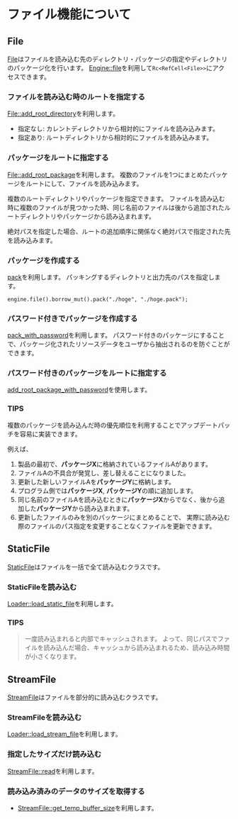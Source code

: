 # ファイル機能について

## File
[File](../../core/struct.File.html)はファイルを読み込む先のディレクトリ・パッケージの指定やディレクトリのパッケージ化を行います。
[Engine::file](../../engine/struct.Engine.html#method.file)を利用して`Rc<RefCell<File>>`にアクセスできます。

### ファイルを読み込む時のルートを指定する
[File::add_root_directory](../../core/struct.File.html#method.add_root_directory)を利用します。
- 指定なし: カレントディレクトリから相対的にファイルを読み込みます。
- 指定あり: ルートディレクトリから相対的にファイルを読み込みます。

### パッケージをルートに指定する
[File::add_root_package](../../core/struct.File.html#method.add_root_package)を利用します。
複数のファイルを1つにまとめたパッケージをルートにして、ファイルを読み込みます。

複数のルートディレクトリやパッケージを指定できます。
ファイルを読み込む時に複数のファイルが見つかった時、同じ名前のファイルは後から追加されたルートディレクトリやパッケージから読み込まれます。

絶対パスを指定した場合、ルートの追加順序に関係なく絶対パスで指定された先を読み込みます。

### パッケージを作成する

[pack](../../core/struct.File.html#method.pack)を利用します。
パッキングするディレクトリと出力先のパスを指定します。

```ignore
engine.file().borrow_mut().pack("./hoge", "./hoge.pack");
```

### パスワード付きでパッケージを作成する

[pack_with_password](../../core/struct.File.html#method.pack_with_password)を利用します。
パスワード付きのパッケージにすることで、パッケージ化されたリソースデータをユーザから抽出されるのを防ぐことができます。

### パスワード付きのパッケージをルートに指定する
[add_root_package_with_password](../../core/struct.File.html#method.add_root_package_with_password)を使用します。

### TIPS
複数のパッケージを読み込んだ時の優先順位を利用することでアップデートパッチを容易に実装できます。

例えば、

1. 製品の最初で、**パッケージX**に格納されているファイルAがあります。
2. ファイルAの不具合が発覚し、差し替えることになりました。
3. 更新した新しいファイルAを**パッケージY**に格納します。
4. プログラム側では**パッケージX**, **パッケージY**の順に追加します。
5. 同じ名前のファイルAを読み込むときに**パッケージX**からでなく、後から追加した**パッケージY**から読み込まれます。
6. 更新したファイルのみを別のパッケージにまとめることで、 実際に読み込む際のファイルのパス指定を変更することなくファイルを更新できます。

## StaticFile
[StaticFile](../../core/struct.StaticFile.html)はファイルを一括で全て読み込むクラスです。

### StaticFileを読み込む
[Loader::load_static_file](../../engine/struct.Loader.html#method.load_static_file)を利用します。
<!-- 読み込んだファイルの内容は、[StaticFile::buffer](../../core/struct.StaticFile.html#buffer)で、Byte配列として得られます。 TODO -->

### TIPS
> 一度読み込まれると内部でキャッシュされます。
> よって、同じパスでファイルを読み込んだ場合、キャッシュから読み込まれるため、読み込み時間が小さくなります。

## StreamFile

[StreamFile](../../core/struct.StreamFile.html)はファイルを部分的に読み込むクラスです。
### StreamFileを読み込む
[Loader::load_stream_file](../../engine/struct.Loader.html#method.load_stream_file)を利用します。

### 指定したサイズだけ読み込む
[StreamFile::read](../../core/struct.StreamFile.html#method.read)を利用します。

<!-- 読み込んだ内容は、[TempBuffer](xref:Altseed.StreamFile.TempBuffer)で、Byte配列として得られます。 TODO -->

### 読み込み済みのデータのサイズを取得する
- [StreamFile::get_temp_buffer_size](../../core/struct.StreamFile.html#method.get_temp_buffer_size)を利用します。

<!-- ## サンプル TODO

### StaticFileによるファイル読み込み


### StreamFileによるファイル読み込み -->

